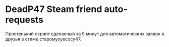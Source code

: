 # DeadP47 Steam friend auto-requests
Простенький скрипт сделанный за 5 минут для автоматических заявок в друзья в стиме старомухуесосу47.
